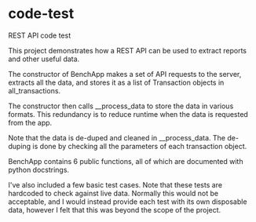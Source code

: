 # code-test
REST API code test

This project demonstrates how a REST API can be used to extract reports and
other useful data.

The constructor of BenchApp makes a set of API requests to the server, extracts
all the data, and stores it as a list of Transaction objects in
all_transactions.

The constructor then calls __process_data to store the data in various formats.
This redundancy is to reduce runtime when the data is requested from the app.

Note that the data is de-duped and cleaned in __process_data. The de-duping is
done by checking all the parameters of each transaction object.

BenchApp contains 6 public functions, all of which are documented with
python docstrings.

I've also included a few basic test cases. Note that these tests are hardcoded
to check against live data. Normally this would not be acceptable, and I would
instead provide each test with its own disposable data, however I felt that this
was beyond the scope of the project.